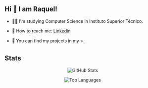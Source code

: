 ## Hi 👋 I am Raquel! 

- 👩‍🎓 I'm studying Computer Science in Instituto Superior Técnico.

- 📧 How to reach me: [Linkedin](https://www.linkedin.com/in/raquel-braunschweig)

- 💼 You can find my projects in my ⭐.

## Stats
<div align="center">
  
![GitHub Stats](https://github-readme-stats.vercel.app/api?username=iquelli&count_private=true&show_icons=true&theme=dark&hide=stars,issues)
  
![Top Languages](https://github-readme-stats.vercel.app/api/top-langs/?username=iquelli&count_private=true&langs_count=10&layout=compact&theme=dark&hide=Jupyter%20Notebook)
  
</div>
